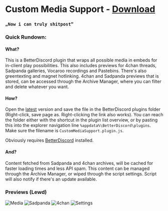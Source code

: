 # Custom Media Support - [Download](https://raw.githubusercontent.com/Orrielel/BetterDiscordAddons/master/Plugins/CustomMediaSupport/CustomMediaSupport.plugin.js)
### `„Now i can truly shitpost”`

### Quick Rundown:

#### What?
This is a BetterDiscord plugin that wraps all possible media in embeds for in-client play possibilities. This also includes previews for 4chan threads, Sadpanda galleries, Vocaroo recordings and Pastebins. There's also greentexting and magnet hotlinking.
4chan and Sadpanda previews that is stored, can be accessed through the Archive Manager, where you can filter and delete whatever you want.

#### How?
Open the [latest](https://raw.githubusercontent.com/Orrielel/BetterDiscordAddons/master/Plugins/CustomMediaSupport/CustomMediaSupport.plugin.js) version and save the file in the BetterDiscord plugins folder (Right-click, save page as. Right-clicking the link also works). You can reach the folder either with the shortcut in the plugin list overview, or by pasting this into the explorer navigation line `%appdata%\BetterDiscord\plugins`. Make sure the filename is `CustomMediaSupport.plugin.js`.

Obviously requires [BetterDiscord](https://github.com/jiiks/betterdiscordapp) installed.

#### And?
Content fetched from Sadpanda and 4chan archives, will be cached for faster loading times and less API spam. This content can be managed through the Archive Manager, or wiped through the script settings.
Script will also notify if there's an update available.

### Previews (Lewd)
![Media](https://orrie.s-ul.eu/preview/71xVg9Ti)
![Sadpanda](https://orrie.s-ul.eu/preview/kSOsmQXu)
![4chan](https://orrie.s-ul.eu/preview/O69jaMf9)
![Settings](https://orrie.s-ul.eu/preview/VdQEZEiC)
